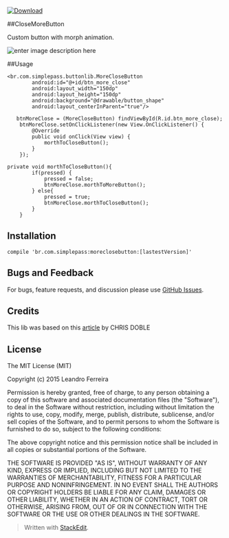 [ ![Download](https://api.bintray.com/packages/lehen01/maven/MoreCloseButton/images/download.svg) ](https://bintray.com/lehen01/maven/MoreCloseButton/_latestVersion)


##CloseMoreButton

Custom button with morph animation.

![enter image description here](https://lh3.googleusercontent.com/-3uhI_gNEsww/WENKtvr9U8I/AAAAAAAAK2c/fZRhgkAhzvAfDduWBf2lErObK9JgwWpVQCLcB/s400/moreclose2.gif "moreclose2.gif")


##Usage

   

    <br.com.simplepass.buttonlib.MoreCloseButton
            android:id="@+id/btn_more_close"
            android:layout_width="150dp"
            android:layout_height="150dp"
            android:background="@drawable/button_shape"
            android:layout_centerInParent="true"/>

       btnMoreClose = (MoreCloseButton) findViewById(R.id.btn_more_close);
        btnMoreClose.setOnClickListener(new View.OnClickListener() {
            @Override
            public void onClick(View view) {
                morthToCloseButton();
            }
        });
        
    private void morthToCloseButton(){
            if(pressed) {
                pressed = false;
                btnMoreClose.morthToMoreButton();
            } else{
                pressed = true;
                btnMoreClose.morthToCloseButton();
            }
        }

## Installation

    compile 'br.com.simplepass:moreclosebutton:[lastestVersion]'

## Bugs and Feedback


For bugs, feature requests, and discussion please use [GitHub Issues](https://github.com/leandroBorgesFerreira/MoreCLoseButton/issues).

## Credits


This lib was based on this [article](https://engineering.canva.com/2016/05/16/five-visual-effects/) by CHRIS DOBLE


## License
The MIT License (MIT)

Copyright (c) 2015 Leandro Ferreira

Permission is hereby granted, free of charge, to any person obtaining a copy of this software and associated documentation files (the "Software"), to deal in the Software without restriction, including without limitation the rights to use, copy, modify, merge, publish, distribute, sublicense, and/or sell copies of the Software, and to permit persons to whom the Software is furnished to do so, subject to the following conditions:

The above copyright notice and this permission notice shall be included in all copies or substantial portions of the Software.

THE SOFTWARE IS PROVIDED "AS IS", WITHOUT WARRANTY OF ANY KIND, EXPRESS OR IMPLIED, INCLUDING BUT NOT LIMITED TO THE WARRANTIES OF MERCHANTABILITY, FITNESS FOR A PARTICULAR PURPOSE AND NONINFRINGEMENT. IN NO EVENT SHALL THE
AUTHORS OR COPYRIGHT HOLDERS BE LIABLE FOR ANY CLAIM, DAMAGES OR OTHER LIABILITY, WHETHER IN AN ACTION OF CONTRACT, TORT OR OTHERWISE, ARISING FROM, OUT OF OR IN CONNECTION WITH THE SOFTWARE OR THE USE OR OTHER DEALINGS IN THE SOFTWARE.

> Written with [StackEdit](https://stackedit.io/).

